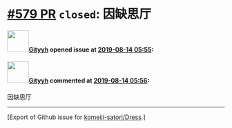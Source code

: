 # [\#579 PR](https://github.com/komeiji-satori/Dress/pull/579) `closed`: 因缺思厅

#### <img src="https://avatars.githubusercontent.com/u/40781091?v=4" width="50">[Gityyh](https://github.com/Gityyh) opened issue at [2019-08-14 05:55](https://github.com/komeiji-satori/Dress/pull/579):



#### <img src="https://avatars.githubusercontent.com/u/40781091?v=4" width="50">[Gityyh](https://github.com/Gityyh) commented at [2019-08-14 05:56](https://github.com/komeiji-satori/Dress/pull/579#issuecomment-521112042):

因缺思厅


-------------------------------------------------------------------------------



[Export of Github issue for [komeiji-satori/Dress](https://github.com/komeiji-satori/Dress).]

